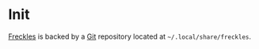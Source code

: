 # Init

[Freckles] is backed by a [Git] repository located at `~/.local/share/freckles`.


[Freckles]:https://github.com/rsteube/freckles
[Git]:https://git-scm.com/
